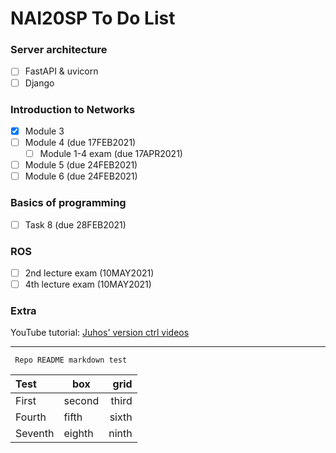 # NAI20SP To Do List

### Server architecture 
- [ ] FastAPI & uvicorn 
- [ ] Django

### Introduction to Networks
- [x] Module 3
- [ ] Module 4 (due 17FEB2021)
  - [ ] Module 1-4 exam (due 17APR2021)
- [ ] Module 5 (due 24FEB2021)
- [ ] Module 6 (due 24FEB2021)

### Basics of programming
- [ ] Task 8 (due 28FEB2021)

### ROS
- [ ] 2nd lecture exam (10MAY2021)
- [ ] 4th lecture exam (10MAY2021)

### Extra
YouTube tutorial:
[Juhos' version ctrl videos](https://www.youtube.com/watch?v=A2lt5TORO1c&list=PLT_HKwjjqjcUtdDqbleCDkev0KyUYF5uj "Watch on https://www.youtube.com/")

---
<code> Repo README markdown test </code>

Test | box | grid
:--|--|--:
First | second | third
Fourth | fifth | sixth
Seventh | eighth | ninth 
